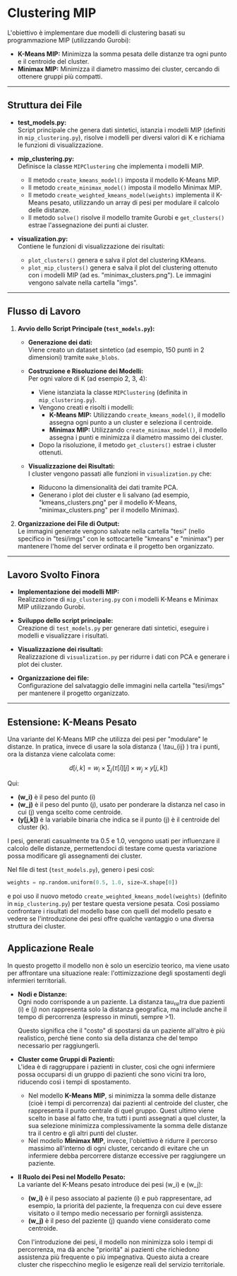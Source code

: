 # Clustering MIP

L'obiettivo è implementare due modelli di clustering basati su programmazione MIP (utilizzando Gurobi):

- **K-Means MIP:** Minimizza la somma pesata delle distanze tra ogni punto e il centroide del cluster.
- **Minimax MIP:** Minimizza il diametro massimo dei cluster, cercando di ottenere gruppi più compatti.

---

## Struttura dei File

- **test_models.py:**  
  Script principale che genera dati sintetici, istanzia i modelli MIP (definiti in `mip_clustering.py`), risolve i modelli per diversi valori di K e richiama le funzioni di visualizzazione.  

- **mip_clustering.py:**  
  Definisce la classe `MIPClustering` che implementa i modelli MIP.  
  - Il metodo `create_kmeans_model()` imposta il modello K-Means MIP.
  - Il metodo `create_minimax_model()` imposta il modello Minimax MIP.
  - Il metodo `create_weighted_kmeans_model(weights)` implementa il K-Means pesato, utilizzando un array di pesi per modulare il calcolo delle distanze.
  - Il metodo `solve()` risolve il modello tramite Gurobi e `get_clusters()` estrae l'assegnazione dei punti ai cluster.

- **visualization.py:**  
  Contiene le funzioni di visualizzazione dei risultati:
  - `plot_clusters()` genera e salva il plot del clustering KMeans.
  - `plot_mip_clusters()` genera e salva il plot del clustering ottenuto con i modelli MIP (ad es. "minimax_clusters.png").
  Le immagini vengono salvate nella cartella "imgs".

---

## Flusso di Lavoro

1. **Avvio dello Script Principale (`test_models.py`):**
   - **Generazione dei dati:**  
     Viene creato un dataset sintetico (ad esempio, 150 punti in 2 dimensioni) tramite `make_blobs`.
   
   - **Costruzione e Risoluzione dei Modelli:**  
     Per ogni valore di K (ad esempio 2, 3, 4):
     - Viene istanziata la classe `MIPClustering` (definita in `mip_clustering.py`).
     - Vengono creati e risolti i modelli:
       - **K-Means MIP:** Utilizzando `create_kmeans_model()`, il modello assegna ogni punto a un cluster e seleziona il centroide.
       - **Minimax MIP:** Utilizzando `create_minimax_model()`, il modello assegna i punti e minimizza il diametro massimo dei cluster.
     - Dopo la risoluzione, il metodo `get_clusters()` estrae i cluster ottenuti.
   
   - **Visualizzazione dei Risultati:**  
     I cluster vengono passati alle funzioni in `visualization.py` che:
     - Riducono la dimensionalità dei dati tramite PCA.
     - Generano i plot dei cluster e li salvano (ad esempio, "kmeans_clusters.png" per il modello K-Means, "minimax_clusters.png" per il modello Minimax).

2. **Organizzazione dei File di Output:**  
   Le immagini generate vengono salvate nella cartella "tesi" (nello specifico in "tesi/imgs" con le sottocartelle "kmeans" e "minimax") per mantenere l'home del server ordinata e il progetto ben organizzato.

---

## Lavoro Svolto Finora

- **Implementazione dei modelli MIP:**  
  Realizzazione di `mip_clustering.py` con i modelli K-Means e Minimax MIP utilizzando Gurobi.

- **Sviluppo dello script principale:**  
  Creazione di `test_models.py` per generare dati sintetici, eseguire i modelli e visualizzare i risultati.

- **Visualizzazione dei risultati:**  
  Realizzazione di `visualization.py` per ridurre i dati con PCA e generare i plot dei cluster.

- **Organizzazione dei file:**  
  Configurazione del salvataggio delle immagini nella cartella "tesi/imgs" per mantenere il progetto organizzato.

---

## Estensione: K-Means Pesato

Una variante del K-Means MIP che utilizza dei pesi per "modulare" le distanze. In pratica, invece di usare la sola distanza \( \tau_{ij} \) tra i punti, ora la distanza viene calcolata come:

$$ 
d[i,k] = w_i \times \sum_j \bigl( \tau[i][j] \times w_j \times y[j,k] \bigr)
$$


Qui:
- **\(w_i\)** è il peso del punto \(i\)
- **\(w_j\)** è il peso del punto \(j\), usato per ponderare la distanza nel caso in cui \(j\) venga scelto come centroide.
- **\(y[j,k]\)** è la variabile binaria che indica se il punto \(j\) è il centroide del cluster \(k\).

I pesi, generati casualmente tra 0.5 e 1.0, vengono usati per influenzare il calcolo delle distanze, permettendoci di testare come questa variazione possa modificare gli assegnamenti dei cluster.

Nel file di test (`test_models.py`), genero i pesi così:

```python
weights = np.random.uniform(0.5, 1.0, size=X.shape[0])
```

e poi uso il nuovo metodo `create_weighted_kmeans_model(weights)` (definito in `mip_clustering.py`) per testare questa versione pesata. Così possiamo confrontare i risultati del modello base con quelli del modello pesato e vedere se l'introduzione dei pesi offre qualche vantaggio o una diversa struttura dei cluster.


## Applicazione Reale

In questo progetto il modello non è solo un esercizio teorico, ma viene usato per affrontare una situazione reale: l'ottimizzazione degli spostamenti degli infermieri territoriali.

- **Nodi e Distanze:**  
  Ogni nodo corrisponde a un paziente. La distanza tau₍ᵢⱼ₎tra due pazienti \(i\) e \(j\) non rappresenta solo la distanza geografica, ma include anche il tempo di percorrenza (espresso in minuti, sempre >1). 

  Questo significa che il "costo" di spostarsi da un paziente all'altro è più realistico, perché tiene conto sia della distanza che del tempo necessario per raggiungerli.

- **Cluster come Gruppi di Pazienti:**  
  L'idea è di raggruppare i pazienti in cluster, così che ogni infermiere possa occuparsi di un gruppo di pazienti che sono vicini tra loro, riducendo così i tempi di spostamento.  
  - Nel modello **K-Means MIP**, si minimizza la somma delle distanze (cioè i tempi di percorrenza) dai pazienti al centroide del cluster, che rappresenta il punto centrale di quel gruppo.
  Quest ultimo viene scelto in base al fatto che, tra tutti i punti assegnati a quel cluster, la sua selezione minimizza complessivamente la somma delle distanze tra il centro e gli altri punti del cluster.  
  - Nel modello **Minimax MIP**, invece, l'obiettivo è ridurre il percorso massimo all'interno di ogni cluster, cercando di evitare che un infermiere debba percorrere distanze eccessive per raggiungere un paziente.

- **Il Ruolo dei Pesi nel Modello Pesato:**  
  La variante del K-Means pesato introduce dei pesi \(w_i\) e \(w_j\):  
  - **\(w_i\)** è il peso associato al paziente \(i\) e può rappresentare, ad esempio, la priorità del paziente, la frequenza con cui deve essere visitato o il tempo medio necessario per fornirgli assistenza.  
  - **\(w_j\)** è il peso del paziente \(j\) quando viene considerato come centroide.  
  
  Con l'introduzione dei pesi, il modello non minimizza solo i tempi di percorrenza, ma dà anche "priorità" ai pazienti che richiedono assistenza più frequente o più impegnativa. Questo aiuta a creare cluster che rispecchino meglio le esigenze reali del servizio territoriale.
